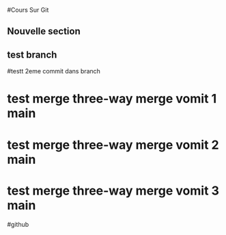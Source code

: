 #Cours Sur Git

## Nouvelle section
## test branch
#testt 2eme commit dans branch
# test merge three-way merge vomit 1 main
# test merge three-way merge vomit 2 main
# test merge three-way merge vomit 3 main
#github
